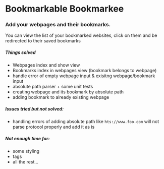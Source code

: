 # Bookmarkable Bookmarkee

### Add your webpages and their bookmarks.

You can view the list of your bookmarked websites, click on them and be redirected to their saved bookmarks

##### Things solved
- Webpages index and show view
- Bookmarks index in webpages view (bookmark belongs to webpage)
- handle error of empty webpage input & exisitng webpage/bookmark input
- absolute path parser + some unit tests
- creating webpage and its bookmark by absolute path
- adding bookmark to already existing webpage

##### Issues tried but not solved:
- handling errors of adding absolute path like `hts://www.foo.com` will not parse protocol properly  and add it as is

##### Not enough time for:
- some styling
- tags
- all the rest...